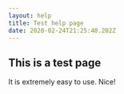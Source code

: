 ```yaml
---
layout: help
title: Test help page
date: 2020-02-24T21:25:40.202Z
---
```

## This is a test page

It is extremely easy to use. Nice!
